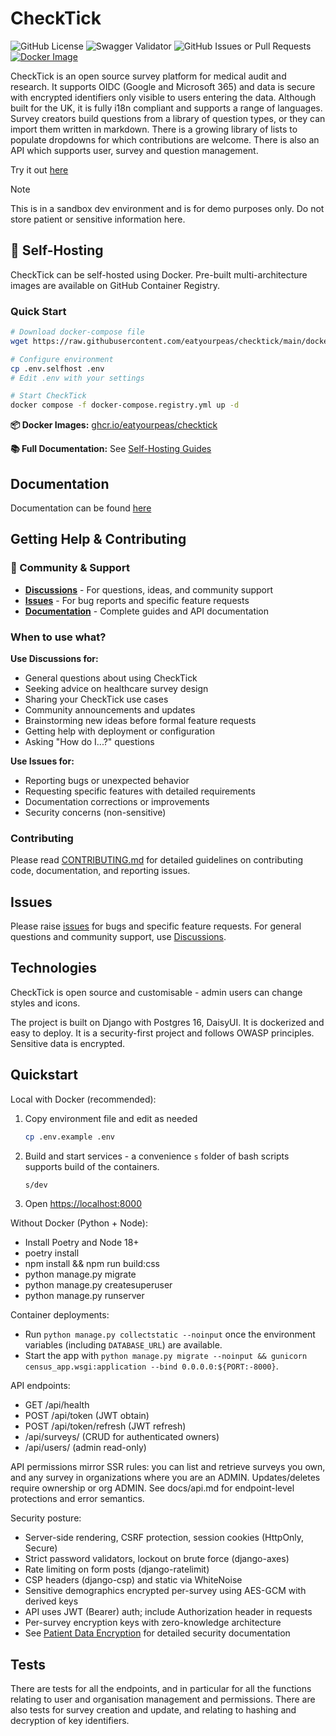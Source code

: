 # CheckTick

![GitHub License](https://img.shields.io/github/license/eatyourpeas/checktick?style=for-the-badge&color=%23BF40BF)
![Swagger Validator](https://img.shields.io/swagger/valid/3.0?specUrl=https%3A%2F%2Fcensus.eatyourpeas.dev%2Fapi%2Fschema&style=for-the-badge)
![GitHub Issues or Pull Requests](https://img.shields.io/github/issues/eatyourpeas/checktick?style=for-the-badge&color=%23BF40BF)
[![Docker Image](https://img.shields.io/badge/docker-ghcr.io-BF40BF?style=for-the-badge&logo=docker&logoColor=white)](https://github.com/eatyourpeas/checktick/pkgs/container/checktick)

CheckTick is an open source survey platform for medical audit and research. It supports OIDC (Google and Microsoft 365) and data is secure with encrypted identifiers only visible to users entering the data. Although built for the UK, it is fully i18n compliant and supports a range of languages. Survey creators build questions from a library of question types, or they can import them written in markdown. There is a growing library of lists to populate dropdowns for which contributions are welcome. There is also an API which supports user, survey and question management.

Try it out [here](https://checktick.eatyourpeas.dev)
>[!NOTE]
>This is in a sandbox dev environment and is for demo purposes only. Do not store patient or sensitive information here.

## 🐳 Self-Hosting

CheckTick can be self-hosted using Docker. Pre-built multi-architecture images are available on GitHub Container Registry.

### Quick Start

```bash
# Download docker-compose file
wget https://raw.githubusercontent.com/eatyourpeas/checktick/main/docker-compose.registry.yml

# Configure environment
cp .env.selfhost .env
# Edit .env with your settings

# Start CheckTick
docker compose -f docker-compose.registry.yml up -d
```

**📦 Docker Images:** [ghcr.io/eatyourpeas/checktick](https://github.com/eatyourpeas/checktick/pkgs/container/checktick)

**📚 Full Documentation:** See [Self-Hosting Guides](https://checktick.eatyourpeas.dev/docs/self-hosting-quickstart/)

## Documentation

Documentation can be found [here](https://checktick.eatyourpeas.dev/docs/)

## Getting Help & Contributing

### 💬 Community & Support

- **[Discussions](https://github.com/eatyourpeas/checktick/discussions)** - For questions, ideas, and community support
- **[Issues](https://github.com/eatyourpeas/checktick/issues)** - For bug reports and specific feature requests
- **[Documentation](https://checktick.eatyourpeas.dev/docs/)** - Complete guides and API documentation

### When to use what?

**Use Discussions for:**

- General questions about using CheckTick
- Seeking advice on healthcare survey design
- Sharing your CheckTick use cases
- Community announcements and updates
- Brainstorming new ideas before formal feature requests
- Getting help with deployment or configuration
- Asking "How do I...?" questions

**Use Issues for:**

- Reporting bugs or unexpected behavior
- Requesting specific features with detailed requirements
- Documentation corrections or improvements
- Security concerns (non-sensitive)

### Contributing

Please read [CONTRIBUTING.md](CONTRIBUTING.md) for detailed guidelines on contributing code, documentation, and reporting issues.

## Issues

Please raise [issues](https://github.com/eatyourpeas/checktick/issues) for bugs and specific feature requests. For general questions and community support, use [Discussions](https://github.com/eatyourpeas/checktick/discussions).

## Technologies

CheckTick is open source and customisable - admin users can change styles and icons.

The project is built on Django with Postgres 16, DaisyUI. It is dockerized and easy to deploy. It is a security-first project and follows OWASP principles. Sensitive data is encrypted.

## Quickstart

Local with Docker (recommended):

1. Copy environment file and edit as needed

   ```bash
   cp .env.example .env
   ```

2. Build and start services - a convenience `s` folder of bash scripts supports build of the containers.

   ```bash
   s/dev
   ```

3. Open <https://localhost:8000>

Without Docker (Python + Node):

- Install Poetry and Node 18+
- poetry install
- npm install && npm run build:css
- python manage.py migrate
- python manage.py createsuperuser
- python manage.py runserver

Container deployments:

- Run `python manage.py collectstatic --noinput` once the environment variables (including `DATABASE_URL`) are available.
- Start the app with `python manage.py migrate --noinput && gunicorn census_app.wsgi:application --bind 0.0.0.0:${PORT:-8000}`.

API endpoints:

- GET /api/health
- POST /api/token (JWT obtain)
- POST /api/token/refresh (JWT refresh)
- /api/surveys/ (CRUD for authenticated owners)
- /api/users/ (admin read-only)

API permissions mirror SSR rules: you can list and retrieve surveys you own, and any survey in organizations where you are an ADMIN. Updates/deletes require ownership or org ADMIN.
See docs/api.md for endpoint-level protections and error semantics.

Security posture:

- Server-side rendering, CSRF protection, session cookies (HttpOnly, Secure)
- Strict password validators, lockout on brute force (django-axes)
- Rate limiting on form posts (django-ratelimit)
- CSP headers (django-csp) and static via WhiteNoise
- Sensitive demographics encrypted per-survey using AES-GCM with derived keys
- API uses JWT (Bearer) auth; include Authorization header in requests
- Per-survey encryption keys with zero-knowledge architecture
- See [Patient Data Encryption](docs/patient-data-encryption.md) for detailed security documentation

## Tests

There are tests for all the endpoints, and in particular for all the functions relating to user and organisation management and permissions. There are also tests for survey creation and update, and relating to hashing and decryption of key identifiers.
